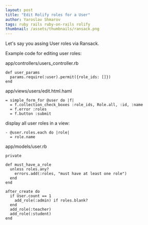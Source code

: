 ```yaml
---
layout: post
title: "Edit Rolify roles for a User"
author: Yaroslav Shmarov
tags: ruby rails ruby-on-rails rolify
thumbnail: /assets/thumbnails/ransack.png
---
```


Let's say you assing User roles via Ransack.

Example code for editing user roles:

app/controllers/users_controller.rb
```
def user_params
  params.require(:user).permit({role_ids: []})
end
```

app/views/users/edit.html.haml
```
= simple_form_for @user do |f|
  = f.collection_check_boxes :role_ids, Role.all, :id, :name
  = f.error :roles
  = f.button :submit
```

display all user roles in a view:
```
- @user.roles.each do |role|
  = role.name
```

app/models/user.rb
```
private

def must_have_a_role
  unless roles.any?
    errors.add(:roles, "must have at least one role")
  end
end

after_create do
  if User.count == 1
    add_role(:admin) if roles.blank?
  end
  add_role(:teacher)
  add_role(:student)
end
```
